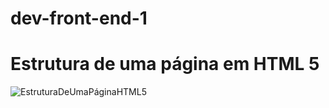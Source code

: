 # dev-front-end-1

# Estrutura de uma página em HTML 5

![EstruturaDeUmaPáginaHTML5](dev-front-end-1/HTML5/img/)
